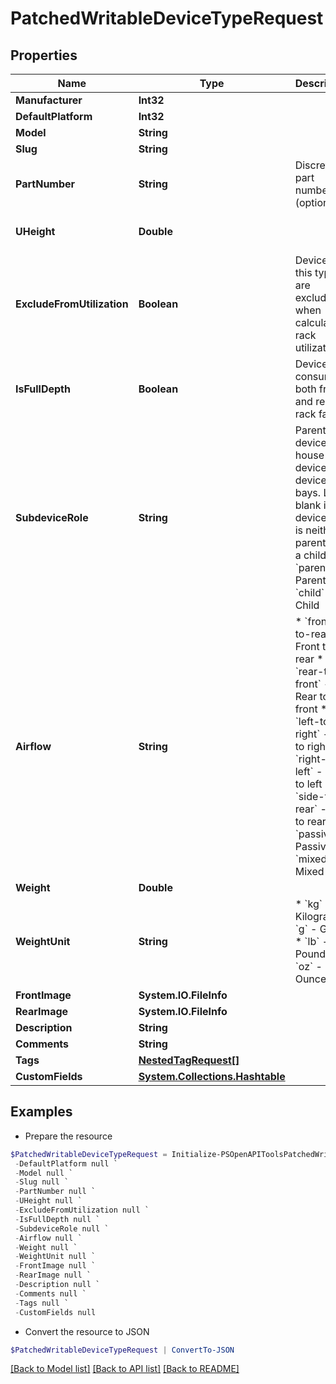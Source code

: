 # PatchedWritableDeviceTypeRequest
## Properties

Name | Type | Description | Notes
------------ | ------------- | ------------- | -------------
**Manufacturer** | **Int32** |  | [optional] 
**DefaultPlatform** | **Int32** |  | [optional] 
**Model** | **String** |  | [optional] 
**Slug** | **String** |  | [optional] 
**PartNumber** | **String** | Discrete part number (optional) | [optional] 
**UHeight** | **Double** |  | [optional] [default to 1.0]
**ExcludeFromUtilization** | **Boolean** | Devices of this type are excluded when calculating rack utilization. | [optional] 
**IsFullDepth** | **Boolean** | Device consumes both front and rear rack faces. | [optional] 
**SubdeviceRole** | **String** | Parent devices house child devices in device bays. Leave blank if this device type is neither a parent nor a child.  * &#x60;parent&#x60; - Parent * &#x60;child&#x60; - Child | [optional] 
**Airflow** | **String** | * &#x60;front-to-rear&#x60; - Front to rear * &#x60;rear-to-front&#x60; - Rear to front * &#x60;left-to-right&#x60; - Left to right * &#x60;right-to-left&#x60; - Right to left * &#x60;side-to-rear&#x60; - Side to rear * &#x60;passive&#x60; - Passive * &#x60;mixed&#x60; - Mixed | [optional] 
**Weight** | **Double** |  | [optional] 
**WeightUnit** | **String** | * &#x60;kg&#x60; - Kilograms * &#x60;g&#x60; - Grams * &#x60;lb&#x60; - Pounds * &#x60;oz&#x60; - Ounces | [optional] 
**FrontImage** | **System.IO.FileInfo** |  | [optional] 
**RearImage** | **System.IO.FileInfo** |  | [optional] 
**Description** | **String** |  | [optional] 
**Comments** | **String** |  | [optional] 
**Tags** | [**NestedTagRequest[]**](NestedTagRequest.md) |  | [optional] 
**CustomFields** | [**System.Collections.Hashtable**](AnyType.md) |  | [optional] 

## Examples

- Prepare the resource
```powershell
$PatchedWritableDeviceTypeRequest = Initialize-PSOpenAPIToolsPatchedWritableDeviceTypeRequest  -Manufacturer null `
 -DefaultPlatform null `
 -Model null `
 -Slug null `
 -PartNumber null `
 -UHeight null `
 -ExcludeFromUtilization null `
 -IsFullDepth null `
 -SubdeviceRole null `
 -Airflow null `
 -Weight null `
 -WeightUnit null `
 -FrontImage null `
 -RearImage null `
 -Description null `
 -Comments null `
 -Tags null `
 -CustomFields null
```

- Convert the resource to JSON
```powershell
$PatchedWritableDeviceTypeRequest | ConvertTo-JSON
```

[[Back to Model list]](../README.md#documentation-for-models) [[Back to API list]](../README.md#documentation-for-api-endpoints) [[Back to README]](../README.md)

